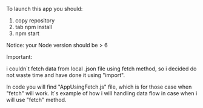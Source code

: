 To launch this app you should:
1) copy repository
2) tab npm install
3) npm start

Notice: your Node version should be > 6

Important: 

i couldn`t fetch data from local .json file using fetch method, so i decided do not waste time
and have done it using "import".

In code you will find "AppUsingFetch.js" file, which is for those case when "fetch" will work.
It`s example of how i will handling data flow in case when i will use "fetch" method. 